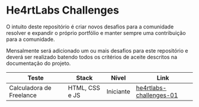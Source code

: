 # He4rtLabs Challenges

O intuito deste repositório é criar novos desafios para a comunidade resolver e expandir o próprio portfólio e manter sempre uma contribuição para a comunidade.

Mensalmente será adicionado um ou mais desafios para este repositório e deverá ser realizado batendo todos os critérios de aceite descritos na documentação do projeto.

| Teste                    | Stack          | Nível     | Link           |
| ------------------------ | -------------- | --------- | -------------- |
| Calculadora de Freelance | HTML, CSS e JS | Iniciante | [he4rtlabs-challenges-01](https://github.com/he4rtlabs/he4rtlabs-challenges-01) |

